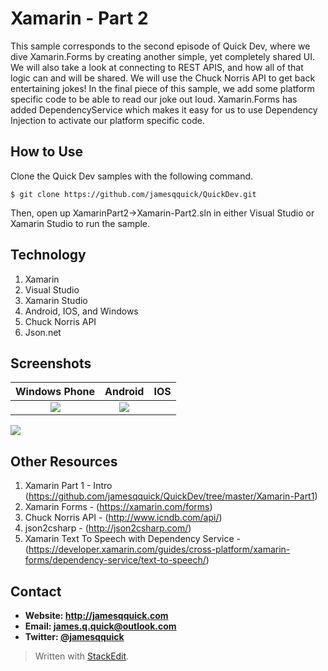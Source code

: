 **Xamarin - Part 2**
======
 This sample corresponds to the second episode of Quick Dev, where we dive Xamarin.Forms by creating another simple, yet completely shared UI.  We will also take a look at connecting to REST APIS, and how all of that logic can and will be shared.  We will use the Chuck Norris API to get back entertaining jokes!  In the final piece of this sample, we add some platform specific code to be able to read our joke out loud.  Xamarin.Forms has added DependencyService which makes it easy for us to use Dependency Injection to activate our platform specific code.



## **How to Use**

Clone the Quick Dev samples with the following command.

```$ git clone https://github.com/jamesqquick/QuickDev.git ```

Then, open up XamarinPart2->Xamarin-Part2.sln in either Visual Studio or Xamarin Studio to run the sample.

## **Technology**

 1. Xamarin
 2. Visual Studio
 3. Xamarin Studio
 4. Android, IOS, and Windows
 5. Chuck Norris API
 6. Json.net

## **Screenshots**

Windows Phone               |  Android                 |    IOS
:-------------------------:|:-------------------------:|:----------------------
![](https://lh3.googleusercontent.com/-Q4zX3wFMT9g/Vmr75kUFQcI/AAAAAAAAAJk/pzfTqEzw5ps/s0/XamarinPart1-1.PNG)  |  ![](https://lh3.googleusercontent.com/Gvxggf4cyOea6TZsyZu208__MJZLwkL4fbUnvQcGbfoLj41iJs1esl4Ra3R6SamQcopn=s0) |
![](https://lh3.googleusercontent.com/-EzeZTkxBEKk/VnBq4q5fTaI/AAAAAAAAAKs/_mVSCcNJ0ac/s0/Xamarin2-IOS.png)
 

## **Other Resources**
1. Xamarin Part 1 - Intro (https://github.com/jamesqquick/QuickDev/tree/master/Xamarin-Part1)
2. Xamarin Forms - (https://xamarin.com/forms)
3. Chuck Norris API - (http://www.icndb.com/api/)
4. json2csharp - (http://json2csharp.com/)
5. Xamarin Text To Speech with Dependency Service - (https://developer.xamarin.com/guides/cross-platform/xamarin-forms/dependency-service/text-to-speech/)



## **Contact** ##
* **Website: http://jamesqquick.com**
* **Email: james.q.quick@outlook.com**
* **Twitter: [@jamesqquick](https:**//**twitter.com/jamesqquick)** 


> Written with [StackEdit](https://stackedit.io/).

